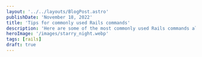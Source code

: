 ```yaml
---
layout: '../../layouts/BlogPost.astro'
publishDate: 'November 18, 2022'
title: 'Tips for commonly used Rails commands'
description: 'Here are some of the most commonly used Rails commands along with a few tips to make them even easier to work with.'
heroImage: '/images/starry_night.webp'
tags: [rails]
draft: true
---
```

